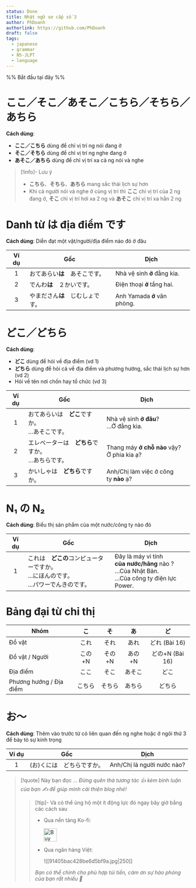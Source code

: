 ```yaml
---
status: Done
title: Nhật ngữ sơ cấp số 3
author: PhDoanh
authorlink: https://github.com/PhDoanh
draft: false
tags:
  - japanese
  - grammar
  - N5-JLPT
  - language
---
```

%% Bắt đầu tại đây %%
# ここ／そこ／あそこ／こちら／そちら／あちら
**Cách dùng**:
- **ここ／こちら** dùng để chỉ vị trí ng nói đang ở
- **そこ／そちら** dùng để chỉ vị trí ng nghe đang ở
- **あそこ／あちら** dùng để chỉ vị trí xa cả ng nói và nghe

> [!info]- Lưu ý
> - **こちら**、**そちら**、**あちら** mang sắc thái lịch sự hơn
> - Khi cả người nói và nghe ở cùng vị trí thì **ここ** chỉ vị trí của 2 ng đang ở, **そこ** chỉ vị trí hơi xa 2 ng và **あそこ** chỉ vị trí xa hẳn 2 ng

# Danh từ は địa điểm です
**Cách dùng**: Diễn đạt một vật/người/địa điểm nào đó ở đâu

| Ví dụ | Gốc                              | Dịch                        |
|:-----:| -------------------------------- | --------------------------- |
|   1   | おてあらい**は**　あそこです。   | Nhà vệ sinh **ở** đằng kia. |
|   2   | でんわ**は**　２かいです。       | Điện thoại **ở** tầng hai.  |
|   3   | やまださん**は**　じむしょです。 | Anh Yamada **ở** văn phòng. |

# どこ／どちら
**Cách dùng**:
- **どこ** dùng để hỏi về địa điểm (vd 1)
- **どちら** dùng để hỏi cả về địa điểm và phương hướng, sắc thái lịch sự hơn (vd 2)
- Hỏi về tên nơi chốn hay tổ chức (vd 3)

| Ví dụ | Gốc                                                   | Dịch                                            |
|:-----:| ----------------------------------------------------- | ----------------------------------------------- |
|   1   | おてあらいは　**どこ**ですか。  <br>…あそこです。     | Nhà vệ sinh **ở đâu**?  <br>…Ở đằng kia.        |
|   2   | エレベーターは　**どちら**ですか。  <br>…あちらです。 | Thang máy **ở chỗ nào** vậy?  <br>Ở phia kia ạ? |
|   3   | かいしゃは　**どちら**ですか。                        | Anh/Chị làm việc ở công ty **nào** ạ?           |

# N₁ の N₂
**Cách dùng**: Biểu thị sản phẩm của một nước/công ty nào đó

| Ví dụ | Gốc                                                                                      | Dịch                                                                                                  |
|:-----:| ---------------------------------------------------------------------------------------- | ----------------------------------------------------------------------------------------------------- |
|   1   | これは　**どこの**コンピューターですか。  <br>…にほんのです。  <br>…パワーでんきのです。 | Đây là máy vi tính  <br>**của nước/hãng** nào ?  <br>…Của Nhật Bản.  <br>…Của công ty điện lực Power. |

# Bảng đại từ chỉ thị
| Nhóm                    |   こ   |   そ   |   あ   |       ど        |
| ----------------------- |:------:|:------:|:------:|:---------------:|
| Đồ vật                  |  これ  |  それ  |  あれ  |  どれ (Bài 16)  |
| Đồ vật / Người          | この+N | その+N | あの+N | どの+N (Bài 16) |
| Địa điểm                |  ここ  |  そこ  | あそこ |      どこ       |
| Phương hướng / Địa điểm | こちら | そちら | あちら |     どちら      |

# お～
**Cách dùng**: Thêm vào trước từ có liên quan đến ng nghe hoặc ở ngôi thứ 3 để bày tỏ sự kính trọng

| Ví dụ | Gốc                        | Dịch                       |
|:-----:| -------------------------- | -------------------------- |
|   1   | (お)くには　どちらですか。 | Anh/Chị là người nước nào? |

> [!quote] Này bạn đọc ...
> *Đừng quên thả tương tác 👍 kèm bình luận của bạn ✍️ để giúp mình cải thiện blog nhé!* 
> > [!tip]- Và có thể ủng hộ một ít động lực đó ngay bây giờ bằng các cách sau
> > - Qua nền tảng Ko-fi:
> > 
> >   <a href='https://ko-fi.com/M4M111S8CI' target='_blank'><img height='36' style='border:0px;height:36px;' src='https://storage.ko-fi.com/cdn/kofi3.png?v=3' border='0' alt='Buy Me a Coffee at ko-fi.com' /></a>
> > - Qua ngân hàng Việt:
> >   
> >   ![[91405bac428be6d5bf9a.jpg|250]]
> > 
> > *Bạn có thể chỉnh cho phù hợp túi tiền, cảm ơn sự hào phóng của bạn rất nhiều 🥰*